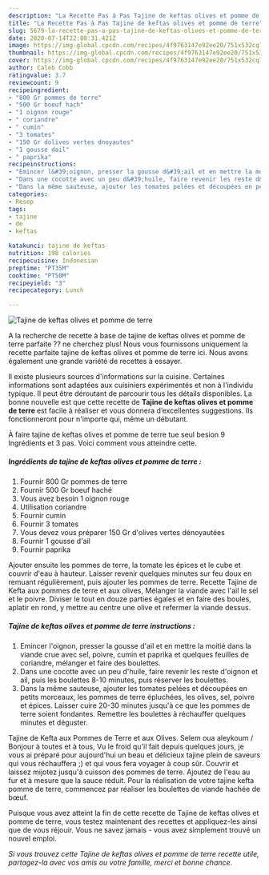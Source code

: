 ```yaml
---
description: "La Recette Pas à Pas Tajine de keftas olives et pomme de terre"
title: "La Recette Pas à Pas Tajine de keftas olives et pomme de terre"
slug: 5679-la-recette-pas-a-pas-tajine-de-keftas-olives-et-pomme-de-terre
date: 2020-07-14T22:08:31.421Z
image: https://img-global.cpcdn.com/recipes/4f9763147e92ee20/751x532cq70/tajine-de-keftas-olives-et-pomme-de-terre-photo-principale-de-la-recette.jpg
thumbnail: https://img-global.cpcdn.com/recipes/4f9763147e92ee20/751x532cq70/tajine-de-keftas-olives-et-pomme-de-terre-photo-principale-de-la-recette.jpg
cover: https://img-global.cpcdn.com/recipes/4f9763147e92ee20/751x532cq70/tajine-de-keftas-olives-et-pomme-de-terre-photo-principale-de-la-recette.jpg
author: Caleb Cobb
ratingvalue: 3.7
reviewcount: 9
recipeingredient:
- "800 Gr pommes de terre"
- "500 Gr boeuf hach"
- "1 oignon rouge"
- " coriandre"
- " cumin"
- "3 tomates"
- "150 Gr dolives vertes dnoyautes"
- "1 gousse dail"
- " paprika"
recipeinstructions:
- "Emincer l&#39;oignon, presser la gousse d&#39;ail et en mettre la moitié dans la viande crue avec sel, poivre, cumin et paprika et quelques feuilles de coriandre, mélanger et faire des boulettes."
- "Dans une cocotte avec un peu d&#39;huile, faire revenir les reste d&#39;oignon et ail, puis les boulettes 8-10 minutes, puis réserver les boulettes."
- "Dans la même sauteuse, ajouter les tomates pelées et découpées en petits morceaux, les pommes de terre épluchées, les olives, sel, poivre et épices. Laisser cuire 20-30 minutes jusqu&#39;à ce que les pommes de terre soient fondantes. Remettre les boulettes à réchauffer quelques minutes et déguster."
categories:
- Resep
tags:
- tajine
- de
- keftas

katakunci: tajine de keftas 
nutrition: 198 calories
recipecuisine: Indonesian
preptime: "PT35M"
cooktime: "PT50M"
recipeyield: "3"
recipecategory: Lunch

---
```



![Tajine de keftas olives et pomme de terre](https://img-global.cpcdn.com/recipes/4f9763147e92ee20/751x532cq70/tajine-de-keftas-olives-et-pomme-de-terre-photo-principale-de-la-recette.jpg)

A la recherche de recette à base de tajine de keftas olives et pomme de terre parfaite ?? ne cherchez plus! Nous vous fournissons uniquement la recette parfaite tajine de keftas olives et pomme de terre ici. Nous avons également une grande variété de recettes à essayer.

Il existe plusieurs sources d'informations sur la cuisine. Certaines informations sont adaptées aux cuisiniers expérimentés et non à l'individu typique. Il peut être déroutant de parcourir tous les détails disponibles. La bonne nouvelle est que cette recette de <strong> Tajine de keftas olives et pomme de terre </strong> est facile à réaliser et vous donnera d’excellentes suggestions. Ils fonctionneront pour n'importe qui, même un débutant.

<!--inarticleads1-->

À faire tajine de keftas olives et pomme de terre tue seul besion 9 Ingrédients et 3 pas. Voici comment vous atteindre cette.

##### Ingrédients de tajine de keftas olives et pomme de terre :

1. Fournir 800 Gr pommes de terre
1. Fournir 500 Gr boeuf haché
1. Vous avez besoin 1 oignon rouge
1. Utilisation  coriandre
1. Fournir  cumin
1. Fournir 3 tomates
1. Vous devez vous préparer 150 Gr d&#39;olives vertes dénoyautées
1. Fournir 1 gousse d&#39;ail
1. Fournir  paprika


Ajouter ensuite les pommes de terre, la tomate les épices et le cube et couvrir d&#39;eau à hauteur. Laisser revenir quelques minutes sur feu doux en remuant régulièrement, puis ajouter les pommes de terre. Recette Tajine de Kefta aux pommes de terre et aux olives, Mélanger la viande avec l&#39;ail le sel et le poivre. Diviser le tout en douze parties égales et en faire des boules, aplatir en rond, y mettre au centre une olive et refermer la viande dessus. 

<!--inarticleads2-->

##### Tajine de keftas olives et pomme de terre instructions :

1. Emincer l&#39;oignon, presser la gousse d&#39;ail et en mettre la moitié dans la viande crue avec sel, poivre, cumin et paprika et quelques feuilles de coriandre, mélanger et faire des boulettes.
1. Dans une cocotte avec un peu d&#39;huile, faire revenir les reste d&#39;oignon et ail, puis les boulettes 8-10 minutes, puis réserver les boulettes.
1. Dans la même sauteuse, ajouter les tomates pelées et découpées en petits morceaux, les pommes de terre épluchées, les olives, sel, poivre et épices. Laisser cuire 20-30 minutes jusqu&#39;à ce que les pommes de terre soient fondantes. Remettre les boulettes à réchauffer quelques minutes et déguster.


Tajine de Kefta aux Pommes de Terre et aux Olives. Selem oua aleykoum / Bonjour à toutes et à tous, Vu le froid qu&#39;il fait depuis quelques jours, je vous ai préparé pour aujourd&#39;hui un beau et délicieux tajine plein de saveurs qui vous réchauffera ;) et qui vous fera voyager à coup sûr. Couvrir et laissez mijotez jusqu&#39;à cuisson des pommes de terre. Ajoutez de l&#39;eau au fur et à mesure que la sauce réduit. Pour la réalisation de votre tajine kefta pomme de terre, commencez par réaliser les boulettes de viande hachée de bœuf. 

<!--inarticleads1-->

<p>
Puisque vous avez atteint la fin de cette recette de Tajine de keftas olives et pomme de terre, vous testez maintenant des recettes et appliquez-les ainsi que de vous réjouir. Vous ne savez jamais - vous avez simplement trouvé un nouvel emploi.
</p>

<p>
<i>Si vous trouvez cette Tajine de keftas olives et pomme de terre recette utile, partagez-la avec vos amis ou votre famille, merci et bonne chance.</i>
</p>
